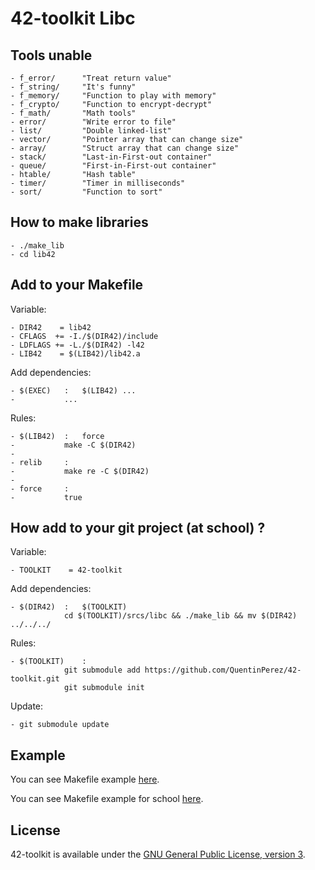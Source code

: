 42-toolkit	Libc
==========

## Tools unable

    - f_error/		"Treat return value"
    - f_string/		"It's funny"
    - f_memory/		"Function to play with memory"
    - f_crypto/		"Function to encrypt-decrypt"
    - f_math/		"Math tools"
    - error/		"Write error to file"
    - list/			"Double linked-list"
	- vector/		"Pointer array that can change size"
	- array/		"Struct array that can change size"
	- stack/		"Last-in-First-out container"
	- queue/		"First-in-First-out container"
	- htable/		"Hash table"
	- timer/		"Timer in milliseconds"
	- sort/			"Function to sort"

## How to make libraries

    - ./make_lib
	- cd lib42

## Add to your Makefile

Variable:

	- DIR42    = lib42
	- CFLAGS  += -I./$(DIR42)/include
	- LDFLAGS += -L./$(DIR42) -l42
	- LIB42    = $(LIB42)/lib42.a

Add dependencies:

	- $(EXEC)	:	$(LIB42) ...
	- 			...

Rules:

	- $(LIB42)	:	force
	-  			make -C $(DIR42)
    -
	- relib		:
	- 			make re -C $(DIR42)
    -
	- force		:
	- 			true

## How add to your git project (at school) ?

Variable:

	- TOOLKIT    = 42-toolkit

Add dependencies:

	- $(DIR42)	:	$(TOOLKIT)
				cd $(TOOLKIT)/srcs/libc && ./make_lib && mv $(DIR42) ../../../

Rules:

	- $(TOOLKIT)	:
				git submodule add https://github.com/QuentinPerez/42-toolkit.git
				git submodule init

Update:

	- git submodule update


## Example

You can see Makefile example [here](https://github.com/QuentinPerez/42-toolkit/tree/master/examples/libc/list/Makefile).

You can see Makefile example for school [here](https://github.com/QuentinPerez/42-toolkit/tree/master/doc/school/Makefile).

## License

42-toolkit is available under the [GNU General Public License, version 3](LICENSE).
